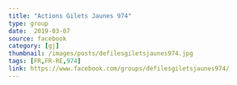 ```yaml
---
title: "Actions Gilets Jaunes 974"
type: group
date:  2019-03-07
source: facebook
category: [gj]
thumbnail: /images/posts/defilesgiletsjaunes974.jpg
tags: [FR,FR-RE,974]
link: https://www.facebook.com/groups/defilesgiletsjaunes974/
---
```


